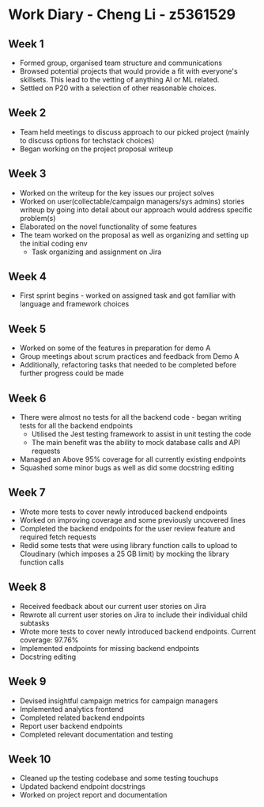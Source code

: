 # Work Diary - Cheng Li - z5361529

## Week 1
* Formed group, organised team structure and communications
* Browsed potential projects that would provide a fit with everyone's skillsets. This lead to the vetting of anything AI or ML related. 
* Settled on P20 with a selection of other reasonable choices.

## Week 2

* Team held meetings to discuss approach to our picked project (mainly to discuss options for techstack choices)
* Began working on the project proposal writeup

## Week 3

* Worked on the writeup for the key issues our project solves
* Worked on user(collectable/campaign managers/sys admins) stories writeup by going into detail about our approach would address specific problem(s) 
* Elaborated on the novel functionality of some features
* The team worked on the proposal as well as organizing and setting up the initial coding env
    * Task organizing and assignment on Jira
## Week 4
* First sprint begins - worked on assigned task and got familiar with language and framework choices

  
## Week 5
* Worked on some of the features in preparation for demo A
* Group meetings about scrum practices and feedback from Demo A
* Additionally, refactoring tasks that needed to be completed before further progress could be made

## Week 6

* There were almost no tests for all the backend code - began writing tests for all the backend endpoints
    * Utilised the Jest testing framework to assist in unit testing the code
    * The main benefit was the ability to mock database calls and API requests
* Managed an Above 95% coverage for all currently existing endpoints 
* Squashed some minor bugs as well as did some docstring editing 

## Week 7
* Wrote more tests to cover newly introduced backend endpoints
* Worked on improving coverage and some previously uncovered lines
* Completed the backend endpoints for the user review feature and required fetch requests 
* Redid some tests that were using library function calls to upload to Cloudinary (which imposes a 25 GB limit) by mocking the library function calls

## Week 8
* Received feedback about our current user stories on Jira 
* Rewrote all current user stories on Jira to include their individual child subtasks
* Wrote more tests to cover newly introduced backend endpoints. Current coverage: 97.76%
* Implemented endpoints for missing backend endpoints 
* Docstring editing


## Week 9
* Devised insightful campaign metrics for campaign managers
* Implemented analytics frontend
* Completed related backend endpoints
* Report user backend endpoints
* Completed relevant documentation and testing


## Week 10
* Cleaned up the testing codebase and some testing touchups
* Updated backend endpoint docstrings 
* Worked on project report and documentation


